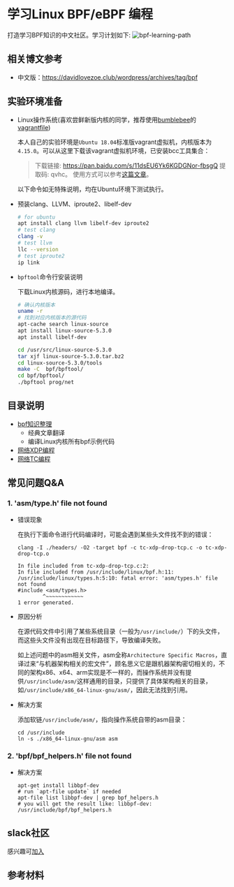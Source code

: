 # 学习Linux BPF/eBPF 编程

打造学习BPF知识的中文社区。学习计划如下:
![bpf-learning-path](https://davidlovezoe.club/wordpress/wp-content/uploads/2020/06/eBPF-learning-002-2048x1528.png)

## 相关博文参考
- 中文版：https://davidlovezoe.club/wordpress/archives/tag/bpf

## 实验环境准备
- Linux操作系统(喜欢尝鲜新版内核的同学，推荐使用[bumblebee](https://bumblebee.io/ZH)的[vagrantfile](https://github.com/solo-io/bumblebee/blob/main/Vagrantfile))
  
  本人自己的实验环境是`Ubuntu 18.04`标准版vagrant虚拟机，内核版本为`4.15.0`。可以从这里下载该vagrant虚拟机环境，已安装bcc工具集合：
  
  > 下载链接: https://pan.baidu.com/s/11dsEU6Yk6KGDGNor-fbsgQ 提取码: qvhc。
  > 使用方式可以参考[这篇文章](https://davidlovezoe.club/ebpf-learning-bcc-intro)。
  
  以下命令如无特殊说明，均在Ubuntu环境下测试执行。

- 预装clang、LLVM、iproute2、libelf-dev
  ```bash
  # for ubuntu
  apt install clang llvm libelf-dev iproute2
  # test clang
  clang -v
  # test llvm
  llc --version
  # test iproute2
  ip link
  ```
- `bpftool`命令行安装说明

  下载Linux内核源码，进行本地编译。
  ```bash
  # 确认内核版本
  uname -r
  # 找到对应内核版本的源代码
  apt-cache search linux-source
  apt install linux-source-5.3.0
  apt install libelf-dev

  cd /usr/src/linux-source-5.3.0
  tar xjf linux-source-5.3.0.tar.bz2
  cd linux-source-5.3.0/tools
  make -C  bpf/bpftool/
  cd bpf/bpftool/
  ./bpftool prog/net
  ```

## 目录说明
- [bpf知识整理](./bpf/README.md)
  - 经典文章翻译
  - 编译Linux内核所有bpf示例代码
- [网络XDP编程](./xdp/README.md) 
- [网络TC编程](./tc/README.md)

## 常见问题Q&A
### 1. 'asm/type.h' file not found

- 错误现象

  在执行下面命令进行代码编译时，可能会遇到某些头文件找不到的错误：

  ```shell
  clang -I ./headers/ -O2 -target bpf -c tc-xdp-drop-tcp.c -o tc-xdp-drop-tcp.o

  In file included from tc-xdp-drop-tcp.c:2:
  In file included from /usr/include/linux/bpf.h:11:
  /usr/include/linux/types.h:5:10: fatal error: 'asm/types.h' file not found
  #include <asm/types.h>
          ^~~~~~~~~~~~~
  1 error generated.
  ```

- 原因分析

  在源代码文件中引用了某些系统目录（一般为`/usr/include/`）下的头文件，而这些头文件没有出现在目标路径下，导致编译失败。
  
  如上述问题中的asm相关文件，asm全称`Architecture Specific Macros`，直译过来“与机器架构相关的宏文件”，顾名思义它是跟机器架构密切相关的，不同的架构x86、x64、arm实现是不一样的，而操作系统并没有提供`/usr/include/asm/`这样通用的目录，只提供了具体架构相关的目录，如`/usr/include/x86_64-linux-gnu/asm/`，因此无法找到引用。

- 解决方案
  
  添加软链`/usr/include/asm/`，指向操作系统自带的asm目录：
  ```shell
  cd /usr/include
  ln -s ./x86_64-linux-gnu/asm asm
  ```
### 2. 'bpf/bpf_helpers.h' file not found
- 解决方案
  
  ```shell
  apt-get install libbpf-dev
  # run `apt-file update` if needed
  apt-file list libbpf-dev | grep bpf_helpers.h
  # you will get the result like: libbpf-dev: /usr/include/bpf/bpf_helpers.h
  ```
  
## slack社区

感兴趣可[加入](https://join.slack.com/t/learning-bpf/shared_invite/zt-11j06js9e-VMnpk9ZOlfgukA75FNJvZA)

## 参考材料

